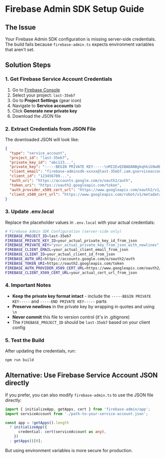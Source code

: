 # Firebase Admin SDK Setup Guide

## The Issue
Your Firebase Admin SDK configuration is missing server-side credentials. The build fails because `firebase-admin.ts` expects environment variables that aren't set.

## Solution Steps

### 1. Get Firebase Service Account Credentials

1. Go to [Firebase Console](https://console.firebase.google.com/)
2. Select your project: `last-35eb7`
3. Go to **Project Settings** (gear icon)
4. Navigate to **Service accounts** tab
5. Click **Generate new private key**
6. Download the JSON file

### 2. Extract Credentials from JSON File

The downloaded JSON will look like:
```json
{
  "type": "service_account",
  "project_id": "last-35eb7",
  "private_key_id": "abc123...",
  "private_key": "-----BEGIN PRIVATE KEY-----\nMIIEvQIBADANBgkqhkiG9w0BAQEFAASCBKcwggSjAgEAAoIBAQC...\n-----END PRIVATE KEY-----\n",
  "client_email": "firebase-adminsdk-xxxxx@last-35eb7.iam.gserviceaccount.com",
  "client_id": "123456789...",
  "auth_uri": "https://accounts.google.com/o/oauth2/auth",
  "token_uri": "https://oauth2.googleapis.com/token",
  "auth_provider_x509_cert_url": "https://www.googleapis.com/oauth2/v1/certs",
  "client_x509_cert_url": "https://www.googleapis.com/robot/v1/metadata/x509/firebase-adminsdk-xxxxx%40last-35eb7.iam.gserviceaccount.com"
}
```

### 3. Update .env.local

Replace the placeholder values in `.env.local` with your actual credentials:

```bash
# Firebase Admin SDK Configuration (server-side only)
FIREBASE_PROJECT_ID=last-35eb7
FIREBASE_PRIVATE_KEY_ID=your_actual_private_key_id_from_json
FIREBASE_PRIVATE_KEY="your_actual_private_key_from_json_with_newlines"
FIREBASE_CLIENT_EMAIL=your_actual_client_email_from_json
FIREBASE_CLIENT_ID=your_actual_client_id_from_json
FIREBASE_AUTH_URI=https://accounts.google.com/o/oauth2/auth
FIREBASE_TOKEN_URI=https://oauth2.googleapis.com/token
FIREBASE_AUTH_PROVIDER_X509_CERT_URL=https://www.googleapis.com/oauth2/v1/certs
FIREBASE_CLIENT_X509_CERT_URL=your_actual_cert_url_from_json
```

### 4. Important Notes

- **Keep the private key format intact** - include the `-----BEGIN PRIVATE KEY-----` and `-----END PRIVATE KEY-----` parts
- **Preserve newlines** in the private key by wrapping in quotes and using `\n`
- **Never commit** this file to version control (it's in .gitignore)
- The `FIREBASE_PROJECT_ID` should be `last-35eb7` based on your client config

### 5. Test the Build

After updating the credentials, run:
```bash
npm run build
```

## Alternative: Use Firebase Service Account JSON directly

If you prefer, you can also modify `firebase-admin.ts` to use the JSON file directly:

```typescript
import { initializeApp, getApps, cert } from 'firebase-admin/app';
import serviceAccount from './path-to-your-service-account.json';

const app = !getApps().length
  ? initializeApp({
      credential: cert(serviceAccount as any),
    })
  : getApps()[0];
```

But using environment variables is more secure for production.
